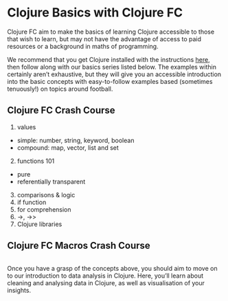 # Clojure Basics with Clojure FC


Clojure FC aim to make the basics of learning Clojure accessible to those that wish to learn, but may not have the advantage of access to paid resources or a background in maths of programming.

We recommend that you get Clojure installed with the instructions [here](https://clojure.org/guides/getting_started), then follow along with our basics series listed below. The examples within certainly aren’t exhaustive, but they will give you an accessible introduction into the basic concepts with easy-to-follow examples based (sometimes tenuously!) on topics around football.

## Clojure FC Crash Course

1. values
 - simple: number, string, keyword, boolean
 - compound: map, vector, list and set
2. functions 101
 - pure
 - referentially transparent
3. comparisons & logic
4. if function
5. for comprehension
6. ->, ->>
7. Clojure libraries

## Clojure FC Macros Crash Course

```

```


Once you have a grasp of the concepts above, you should aim to move on to our introduction to data analysis in Clojure. Here, you’ll learn about cleaning and analysing data in Clojure, as well as visualisation of your insights.
